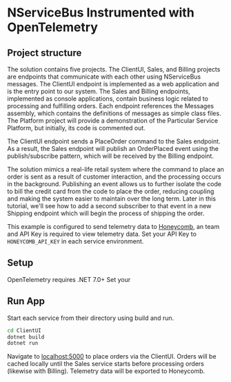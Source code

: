 # NServiceBus Instrumented with OpenTelemetry

## Project structure

The solution contains five projects. The ClientUI, Sales, and Billing projects are endpoints that communicate with each other using NServiceBus messages. The ClientUI endpoint is implemented as a web application and is the entry point to our system. The Sales and Billing endpoints, implemented as console applications, contain business logic related to processing and fulfilling orders. Each endpoint references the Messages assembly, which contains the definitions of messages as simple class files. The Platform project will provide a demonstration of the Particular Service Platform, but initially, its code is commented out.

The ClientUI endpoint sends a PlaceOrder command to the Sales endpoint. As a result, the Sales endpoint will publish an OrderPlaced event using the publish/subscribe pattern, which will be received by the Billing endpoint.

The solution mimics a real-life retail system where the command to place an order is sent as a result of customer interaction, and the processing occurs in the background. Publishing an event allows us to further isolate the code to bill the credit card from the code to place the order, reducing coupling and making the system easier to maintain over the long term. Later in this tutorial, we'll see how to add a second subscriber to that event in a new Shipping endpoint which will begin the process of shipping the order.

This example is configured to send telemetry data to [Honeycomb](https://honeycomb.io), an team and API Key is required to view telemetry data. Set your API Key to `HONEYCOMB_API_KEY` in each service environment.

## Setup
OpenTelemetry requires .NET 7.0+
Set your

## Run App
Start each service from their directory using build and run.

```bash
cd ClientUI
dotnet build
dotnet run
```

Navigate to [localhost:5000](http://localhost:5000) to place orders via the ClientUI. Orders will be cached locally until the Sales service starts before processing orders (likewise with Billing). Telemetry data will be exported to Honeycomb.